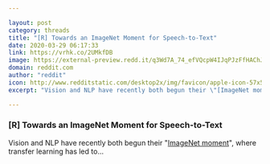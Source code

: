 ```yaml
---

layout: post
category: threads
title: "[R] Towards an ImageNet Moment for Speech-to-Text"
date: 2020-03-29 06:17:33
link: https://vrhk.co/2UMkfDB
image: https://external-preview.redd.it/q3Wd7A_74_efVQcpW4IJqPJzFfHAChJLQB6bWLyLD8o.jpg?width=1094&height=572.77486911&auto=webp&crop=1094:572.77486911,smart&s=ced9ce69723524c623df27b6241e4c0c58c56a25
domain: reddit.com
author: "reddit"
icon: http://www.redditstatic.com/desktop2x/img/favicon/apple-icon-57x57.png
excerpt: "Vision and NLP have recently both begun their \"[ImageNet moment](<https://thegradient.pub/nlp-imagenet/>)\", where transfer learning has led to..."

---
```


### [R] Towards an ImageNet Moment for Speech-to-Text

Vision and NLP have recently both begun their "[ImageNet moment](<https://thegradient.pub/nlp-imagenet/>)", where transfer learning has led to...